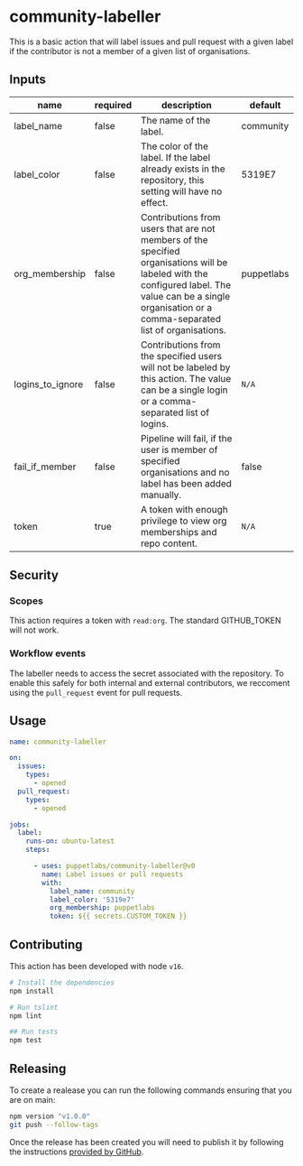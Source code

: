 # community-labeller

This is a basic action that will label issues and pull request with a given label if the contributor is not a member of a given list of organisations.

## Inputs

| name | required | description | default |
|------|----------|-------------|---------|
| label_name | false | The name of the label. | community |
| label_color | false | The color of the label. If the label already exists in the repository, this setting will have no effect. | 5319E7 |
| org_membership | false | Contributions from users that are not members of the specified organisations will be labeled with the configured label. The value can be a single organisation or a comma-separated list of organisations. | puppetlabs |
| logins_to_ignore | false | Contributions from the specified users will not be labeled by this action. The value can be a single login or a comma-separated list of logins. | `N/A` |
| fail_if_member | false | Pipeline will fail, if the user is member of specified organisations and no label has been added manually. | false |
| token | true | A token with enough privilege to view org memberships and repo content. | `N/A` |

## Security

### Scopes

This action requires a token with `read:org`. The standard GITHUB_TOKEN will not work.

### Workflow events

The labeller needs to access the secret associated with the repository. To enable this safely for both internal and external contributors, we reccoment using the `pull_request` event for pull requests.

## Usage

``` yaml
name: community-labeller

on:
  issues:
    types:
      - opened
  pull_request:
    types:
      - opened

jobs:
  label:
    runs-on: ubuntu-latest
    steps:

      - uses: puppetlabs/community-labeller@v0
        name: Label issues or pull requests
        with:
          label_name: community
          label_color: '5319e7'
          org_membership: puppetlabs
          token: ${{ secrets.CUSTOM_TOKEN }}
```

## Contributing

This action has been developed with node `v16`.

``` bash
# Install the dependencies
npm install

# Run tslint
npm lint

## Run tests
npm test
```

## Releasing

To create a realease you can run the following commands ensuring that you are on main:

``` bash
npm version "v1.0.0"
git push --follow-tags
```

Once the release has been created you will need to publish it by following the instructions [provided by GitHub](https://docs.github.com/en/actions/creating-actions/publishing-actions-in-github-marketplace).
